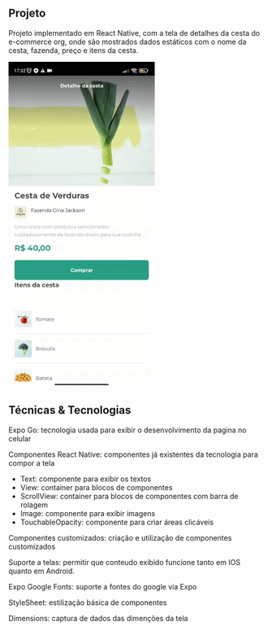 ## Projeto
Projeto implementado em React Native, com a tela de detalhes da cesta do e-commerce org, onde são mostrados dados estáticos com o nome da cesta, fazenda, preço e itens da cesta.


![ReactNative](https://github.com/CarlosAlexFO/ReactNative_Cesta-Verdura/blob/main/ReactNative.gif)



## Técnicas & Tecnologias

 Expo Go: tecnologia usada para exibir o desenvolvimento da pagina no celular
 
 Componentes React Native: componentes já existentes da tecnologia para compor a tela
 
* Text: componente para exibir os textos
* View: container para blocos de componentes
* ScrollView: container para blocos de componentes com barra de rolagem
* Image: componente para exibir imagens
* TouchableOpacity: componente para criar áreas clicáveis


Componentes customizados: criação e utilização de componentes customizados

Suporte a telas: permitir que conteudo exibido funcione tanto em IOS quanto em Android.

Expo Google Fonts: suporte a fontes do google via Expo

StyleSheet: estilização básica de componentes

Dimensions: captura de dados das dimenções da tela
